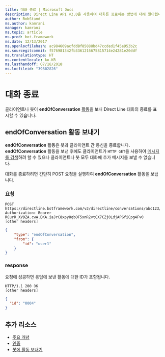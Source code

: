 ```yaml
---
title: 대화 종료 | Microsoft Docs
description: Direct Line API v3.0을 사용하여 대화를 종료하는 방법에 대해 알아봅니다.
author: RobStand
ms.author: kamrani
manager: kamrani
ms.topic: article
ms.prod: bot-framework
ms.date: 12/13/2017
ms.openlocfilehash: ac984609acfdd8f85088bd47ccded1f45e953b2c
ms.sourcegitcommit: f576981342fb3361216675815714e24281e20ddf
ms.translationtype: HT
ms.contentlocale: ko-KR
ms.lasthandoff: 07/18/2018
ms.locfileid: "39302826"
---
```

# <a name="end-a-conversation"></a>대화 종료

클라이언트나 봇이 **endOfConversation** [활동](bot-framework-rest-connector-activities.md)을 보내 Direct Line 대화의 종료를 표시할 수 있습니다.  

## <a name="send-an-endofconversation-activity"></a>endOfConversation 활동 보내기

**endOfConversation** 활동은 봇과 클라이언트 간 통신을 종료합니다. **endOfConversation** 활동을 보낸 후에도 클라이언트가 `HTTP GET`을 사용하여 [메시지를 검색](bot-framework-rest-direct-line-3-0-receive-activities.md#http-get)하려 할 수 있으나 클라이언트나 봇 모두 대화에 추가 메시지를 보낼 수 없습니다. 

대화를 종료하려면 간단히 POST 요청을 실행하여 **endOfConversation** 활동을 보냅니다.

### <a name="request"></a>요청

```http
POST https://directline.botframework.com/v3/directline/conversations/abc123/activities
Authorization: Bearer RCurR_XV9ZA.cwA.BKA.iaJrC8xpy8qbOF5xnR2vtCX7CZj0LdjAPGfiCpg4Fv0
[other headers]
```

```json
{
    "type": "endOfConversation",
    "from": {
        "id": "user1"
    }
}
```

### <a name="response"></a>response

요청에 성공하면 응답에 보낸 활동에 대한 ID가 포함됩니다.

```http
HTTP/1.1 200 OK
[other headers]
```

```json
{
  "id": "0004"
}
```

## <a name="additional-resources"></a>추가 리소스

- [주요 개념](bot-framework-rest-direct-line-3-0-concepts.md)
- [인증](bot-framework-rest-direct-line-3-0-authentication.md)
- [봇에 활동 보내기](bot-framework-rest-direct-line-3-0-send-activity.md)
